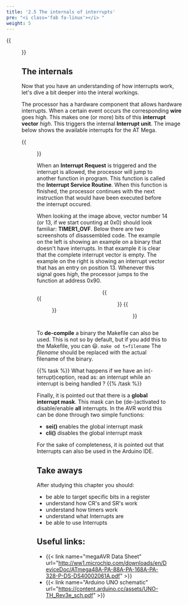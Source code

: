 ```yaml
---
title: '2.5 The internals of interrupts'
pre: "<i class='fab fa-linux'></i> "
weight: 5
---
```


{{<figure src="/img/jo/disassembly.jpg">}}

## The internals

Now that you have an understanding of how interrupts work, let's dive a bit deeper into the interal workings.

The processor has a hardware component that allows hardware interrupts. When a certain event occurs the corresponding **wire** goes high. This makes one (or more) bits of this **interrupt vector** *high*. This triggers the internal **Interrupt unit**. The image below shows the available interrupts for the AT Mega.

{{<figure src="/img/0x_14.png" title="The interrupt vector">}}

When an **Interrupt Request** is triggered and the interrupt is allowed, the processor will jump to another function in program. This function is called the **Interrupt Service Routine**. When this function is finished, the processor continues with the next instruction that would have been executed before the interrupt occured.

When looking at the image above, vector number 14 (or 13, if we start counting at 0x0) should look familiar: **TIMER1_OVF**. Below there are two screenshots of disassembled code. The example on the left is showing an example on a binary that doesn't have interrupts. In that example it is clear that the complete interrupt vector is empty. The example on the right is showing an interrupt vector that has an entry on position 13. Whenever this signal goes *high*, the processor jumps to the function at address 0x90.

<div style="display: flex; flex-direction: row; align-items: center;">
  <div style="width: 50%" class="highlight">
    {{<figure src="/img/inter_inter_without.png" title="The interrupt vector without an ISR" width="100%">}}
  </div>
  <div style="width: 50%">
    {{<figure src="/img/inter_inter_with.png" title="The interrupt vector with an ISR">}}
    {{<figure src="/img/inter_inter_with2.png" title="The interrupt service routine">}}
  </div>
</div>

To **de-compile** a binary the Makefile can also be used. This is not so by default, but if you add this to the Makefile, you can :smiley:. `make od t=filename` The *filename* should be replaced with the actual filename of the binary.


{{% task %}}
What happens if we have an in(-terrupt)ception, read as: an interrupt while an interrupt is being handled ?
{{% /task %}}

<!-- todo message="nested interrupts are possible, though it requires user software to re-enable interrupts" -->

Finally, it is pointed out that there is a **global interrupt mask**. This mask can be (de-)activated to disable/enable **all** interrupts. In the AVR world this can be done through two simple functions: 

* **sei()** enables the global interrupt mask
* **cli()** disables the global interrupt mask

For the sake of completeness, it is pointed out that Interrupts can also be used in the Arduino IDE.

## Take aways
After studying this chapter you should:

* be able to target specific bits in a register
* understand how CR's and SR's work
* understand how timers work
* understand what Interrupts are
* be able to use Interrupts


## Useful links:
* {{< link name="megaAVR Data Sheet" url="http://ww1.microchip.com/downloads/en/DeviceDoc/ATmega48A-PA-88A-PA-168A-PA-328-P-DS-DS40002061A.pdf" >}}
* {{< link name="Arduino UNO schematic" url="https://content.arduino.cc/assets/UNO-TH_Rev3e_sch.pdf" >}}
